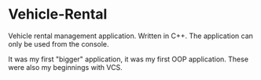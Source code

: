 # Vehicle-Rental
Vehicle rental management application. Written in C++. 
The application can only be used from the console.

It was my first "bigger" application, it was my first OOP application.
These were also my beginnings with VCS. 
